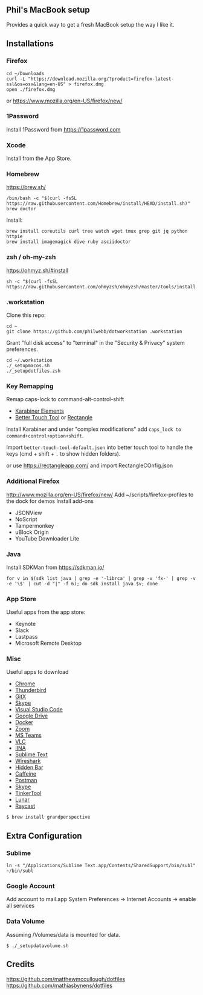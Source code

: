 ## Phil's MacBook setup

Provides a quick way to get a fresh MacBook setup the way I like it.


## Installations

### Firefox

```
cd ~/Downloads
curl -L "https://download.mozilla.org/?product=firefox-latest-ssl&os=osx&lang=en-US" > firefox.dmg
open ./firefox.dmg
```

or https://www.mozilla.org/en-US/firefox/new/



### 1Password
Install 1Password from https://1password.com




### Xcode
Install from the App Store.



### Homebrew

https://brew.sh/

```
/bin/bash -c "$(curl -fsSL https://raw.githubusercontent.com/Homebrew/install/HEAD/install.sh)"
brew doctor
```

Install:

```
brew install coreutils curl tree watch wget tmux grep git jq python httpie
brew install imagemagick dive ruby asciidoctor
```



### zsh / oh-my-zsh

https://ohmyz.sh/#install

```
sh -c "$(curl -fsSL https://raw.githubusercontent.com/ohmyzsh/ohmyzsh/master/tools/install.sh)"
```



### .workstation
Clone this repo:

```
cd ~
git clone https://github.com/philwebb/dotworkstation .workstation
```

Grant "full disk access" to "terminal" in the "Security & Privacy" system preferences.

```
cd ~/.workstation
./_setupmacos.sh
./_setupdotfiles.zsh
```



### Key Remapping
Remap caps-lock to command-alt-control-shift
* [Karabiner Elements](https://karabiner-elements.pqrs.org/)
* [Better Touch Tool](http://www.folivora.ai/) or [Rectangle](https://rectangleapp.com/)

Install Karabiner and under "complex modifications" add `caps_lock to command+control+option+shift`. 

Import `better-touch-tool-default.json` into better touch tool to handle the keys (cmd + shift + `.` to show hidden folders).

or use https://rectangleapp.com/ and import RectangleCOnfig.json




### Additional Firefox
http://www.mozilla.org/en-US/firefox/new/
Add ~/scripts/firefox-profiles to the dock for demos
Install add-ons
- JSONView
- NoScript
- Tampermonkey
- uBlock Origin
- YouTube Downloader Lite



### Java
Install SDKMan from https://sdkman.io/

```
for v in $(sdk list java | grep -e '-librca' | grep -v 'fx-' | grep -v -e '\$' | cut -d "|" -f 6); do sdk install java $v; done
```


### App Store
Useful apps from the app store:

* Keynote
* Slack
* Lastpass
* Microsoft Remote Desktop



### Misc

Useful apps to download

* [Chrome](https://www.google.com/intl/en/chrome/browser/)
* [Thunderbird](http://www.mozilla.org/en-US/thunderbird/)
* [GitX](https://github.com/gitx/gitx)
* [Skype](http://www.skype.com/en/)
* [Visual Studio Code](https://code.visualstudio.com/)
* [Google Drive](https://www.google.com/drive/download/)
* [Docker](https://www.docker.com/products/docker-desktop/)
* [Zoom](https://zoom.us/download)
* [MS Teams](https://www.microsoft.com/en-us/microsoft-teams/log-in)
* [VLC](https://www.videolan.org/vlc/)
* [IINA](https://iina.io/)
* [Sublime Text](https://www.sublimetext.com/)
* [Wireshark](https://www.wireshark.org/)
* [Hidden Bar](https://github.com/dwarvesf/hidden)
* [Caffeine](https://caffeine.en.softonic.com/mac)
* [Postman](https://www.postman.com/downloads/)
* [Skype](https://www.skype.com/en/get-skype/)
* [TinkerTool](http://www.bresink.com/osx/0TinkerTool/download.php)
* [Lunar](https://lunar.fyi/)
* [Raycast](https://www.raycast.com/)

```
$ brew install grandperspective
```


## Extra Configuration

### Sublime

```
ln -s "/Applications/Sublime Text.app/Contents/SharedSupport/bin/subl" ~/bin/subl
```

### Google Account
Add account to mail.app
System Preferences -> Internet Accounts -> enable all services



### Data Volume
Assuming /Volumes/data is mounted for data.

```
$ ./_setupdatavolume.sh
```



## Credits

https://github.com/matthewmccullough/dotfiles
https://github.com/mathiasbynens/dotfiles
